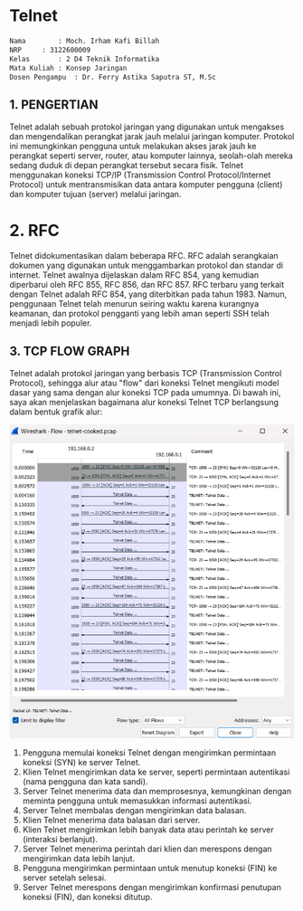 # Telnet

    Nama		: Moch. Irham Kafi Billah
    NRP		: 3122600009
    Kelas		: 2 D4 Teknik Informatika
    Mata Kuliah	: Konsep Jaringan
    Dosen Pengampu	: Dr. Ferry Astika Saputra ST, M.Sc

## 1. PENGERTIAN

Telnet adalah sebuah protokol jaringan yang digunakan untuk mengakses dan mengendalikan perangkat jarak jauh melalui jaringan komputer. Protokol ini memungkinkan pengguna untuk melakukan akses jarak jauh ke perangkat seperti server, router, atau komputer lainnya, seolah-olah mereka sedang duduk di depan perangkat tersebut secara fisik. Telnet menggunakan koneksi TCP/IP (Transmission Control Protocol/Internet Protocol) untuk mentransmisikan data antara komputer pengguna (client) dan komputer tujuan (server) melalui jaringan.

# 2. RFC

Telnet didokumentasikan dalam beberapa RFC. RFC adalah serangkaian dokumen yang digunakan untuk menggambarkan protokol dan standar di internet. Telnet awalnya dijelaskan dalam RFC 854, yang kemudian diperbarui oleh RFC 855, RFC 856, dan RFC 857. RFC terbaru yang terkait dengan Telnet adalah RFC 854, yang diterbitkan pada tahun 1983. Namun, penggunaan Telnet telah menurun seiring waktu karena kurangnya keamanan, dan protokol pengganti yang lebih aman seperti SSH telah menjadi lebih populer.

## 3. TCP FLOW GRAPH

Telnet adalah protokol jaringan yang berbasis TCP (Transmission Control Protocol), sehingga alur atau "flow" dari koneksi Telnet mengikuti model dasar yang sama dengan alur koneksi TCP pada umumnya. Di bawah ini, saya akan menjelaskan bagaimana alur koneksi Telnet TCP berlangsung dalam bentuk grafik alur:

<div align="center">
    <img src="./assets/telnet-fg.png">
</div>

1. Pengguna memulai koneksi Telnet dengan mengirimkan permintaan koneksi (SYN) ke server Telnet.
2. Klien Telnet mengirimkan data ke server, seperti permintaan autentikasi (nama pengguna dan kata sandi).
3. Server Telnet menerima data dan memprosesnya, kemungkinan dengan meminta pengguna untuk memasukkan informasi autentikasi.
4. Server Telnet membalas dengan mengirimkan data balasan.
5. Klien Telnet menerima data balasan dari server.
6. Klien Telnet mengirimkan lebih banyak data atau perintah ke server (interaksi berlanjut).
7. Server Telnet menerima perintah dari klien dan merespons dengan mengirimkan data lebih lanjut.
8. Pengguna mengirimkan permintaan untuk menutup koneksi (FIN) ke server setelah selesai.
9. Server Telnet merespons dengan mengirimkan konfirmasi penutupan koneksi (FIN), dan koneksi ditutup.
